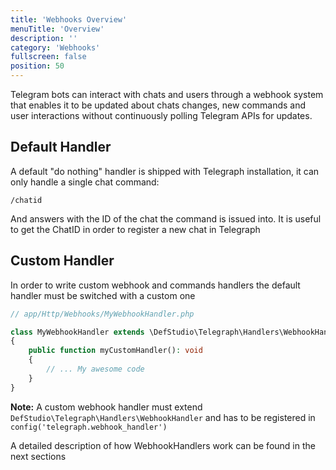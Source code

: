 ```yaml
---
title: 'Webhooks Overview'
menuTitle: 'Overview'
description: ''
category: 'Webhooks'
fullscreen: false 
position: 50
---
```


Telegram bots can interact with chats and users through a webhook system that enables it to be updated about chats changes, new commands and user interactions without continuously polling Telegram APIs for updates.

## Default Handler

A default "do nothing" handler is shipped with Telegraph installation, it can only handle a single chat command:

```
/chatid
```

And answers with the ID of the chat the command is issued into. It is useful to get the ChatID in order to register a new chat in Telegraph


## Custom Handler

In order to write custom webhook and commands handlers the default handler must be switched with a custom one

```php
// app/Http/Webhooks/MyWebhookHandler.php

class MyWebhookHandler extends \DefStudio\Telegraph\Handlers\WebhookHandler
{
    public function myCustomHandler(): void
    {
        // ... My awesome code
    }
}
```

<alert type="alert">**Note:** A custom webhook handler must extend `DefStudio\Telegraph\Handlers\WebhookHandler` and has to be registered in `config('telegraph.webhook_handler')`</alert>

A detailed description of how WebhookHandlers work can be found in the next sections
